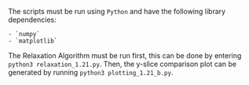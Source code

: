 The scripts must be run using `Python` and have the following library dependencies:

    - `numpy`
    - `matplotlib`

The Relaxation Algorithm must be run first, this can be done by entering `python3 relaxation_1.21.py`.
Then, the y-slice comparison plot can be generated by running `python3 plotting_1.21_b.py`.
